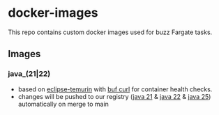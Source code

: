 # docker-images

This repo contains custom docker images used for buzz Fargate tasks.

## Images

### java_(21|22)

* based on [eclipse-temurin](https://hub.docker.com/_/eclipse-temurin) with [buf curl](https://github.com/bufbuild/buf) for container health checks.
* changes will be pushed to our registry 
([java 21](https://github.com/stroeer/docker-images/pkgs/container/java_21) 
& [java 22](https://github.com/stroeer/docker-images/pkgs/container/java_22)
& [java 25](https://github.com/stroeer/docker-images/pkgs/container/java_25)) automatically on merge to main  
